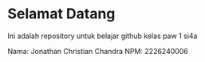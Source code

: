 # Selamat Datang
Ini adalah repository untuk belajar github kelas paw 1 si4a

Nama: Jonathan Christian Chandra
NPM: 2226240006

